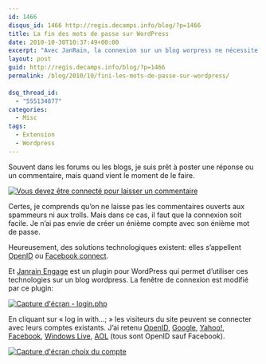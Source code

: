 ```yaml
---
id: 1466
disqus_id: 1466 http://regis.decamps.info/blog/?p=1466
title: La fin des mots de passe sur WordPress
date: 2010-10-30T10:37:49+00:00
excerpt: "Avec JanRain, la connexion sur un blog worpress ne nécessite pas de se souvenir d'un énième mot de passe."
layout: post
guid: http://regis.decamps.info/blog/?p=1466
permalink: /blog/2010/10/fini-les-mots-de-passe-sur-wordpress/

dsq_thread_id:
  - "555134877"
categories:
  - Misc
tags:
  - Extension
  - Wordpress
---
```

Souvent dans les forums ou les blogs, je suis prêt à poster une réponse ou un commentaire, mais quand vient le moment de le faire.
  
[<img src="/blog/wp-content/uploads/2010/10/screenshot2-connected-350x171.png" alt="Vous devez être connecté pour laisser un commentaire" title="Capture d&#039;écrant d&#039;un site exigeant la connexion" width="350" height="171" class="alignnone size-medium wp-image-1467" srcset="/blog/wp-content/uploads/2010/10/screenshot2-connected-350x171.png 350w, /blog/wp-content/uploads/2010/10/screenshot2-connected.png 524w" sizes="(max-width: 350px) 100vw, 350px" />](/blog/wp-content/uploads/2010/10/screenshot2-connected.png)

Certes, je comprends qu’on ne laisse pas les commentaires ouverts aux spammeurs ni aux trolls. Mais dans ce cas, il faut que la connexion soit facile. Je n’ai pas envie de créer un énième compte avec son énième mot de passe.

Heureusement, des solutions technologiques existent: elles s’appellent [OpenID](http://openid.net/) ou [Facebook connect](http://www.facebook.com/help/?page=730).

Et [Janrain Engage](http://www.janrain.com/products/engage) est un plugin pour WordPress qui permet d’utiliser ces technologies sur un blog wordpress. La fenêtre de connexion est modifié par ce plugin:

[<img src="/blog/wp-content/uploads/2010/10/screenshot-engage-303x350.png" alt="Capture d&#039;écran - login.php" title="Engage proprose &quot;or log in with...&quot;" width="303" height="350" class="alignnone size-medium wp-image-1468" srcset="/blog/wp-content/uploads/2010/10/screenshot-engage-303x350.png 303w, /blog/wp-content/uploads/2010/10/screenshot-engage.png 370w" sizes="(max-width: 303px) 100vw, 303px" />](/blog/wp-content/uploads/2010/10/screenshot-engage.png)

En cliquant sur « log in with…; » les visiteurs du site peuvent se connecter avec leurs comptes existants. J’ai retenu [OpenID](http://openid.net/), [Google](http://code.google.com/intl/fr-FR/apis/accounts/docs/OpenID.html), [Yahoo!](http://openid.yahoo.com/), [Facebook](http://www.facebook.com/help/?page=730), [Windows Live](http://winliveid.spaces.live.com/Blog/cns!AEE1BB0D86E23AAC!1745.entry), [AOL](http://dev.aol.com/aol-and-63-million-openids) (tous sont OpenID sauf Facebook).

[<img src="/blog/wp-content/uploads/2010/10/screenshot-engage2-317x350.png" alt="Capture d&#039;écran choix du compte" title="Choix du fournisseur d&#039;identité" width="317" height="350" class="alignnone size-medium wp-image-1472" srcset="/blog/wp-content/uploads/2010/10/screenshot-engage2-317x350.png 317w, /blog/wp-content/uploads/2010/10/screenshot-engage2.png 411w" sizes="(max-width: 317px) 100vw, 317px" />](/blog/wp-content/uploads/2010/10/screenshot-engage2.png)

